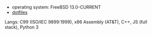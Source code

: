 - operating system: FreeBSD 13.0-CURRENT
- [dotfiles](https://github.com/fr9ncis/dotfiles/)

Langs: C99 (ISO/IEC 9899:1999), x86 Assembly (AT&T), C++, JS (full stack), Python 3
